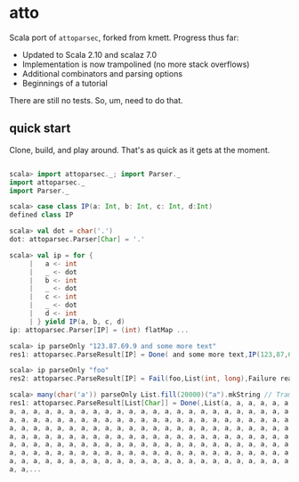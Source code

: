 
atto
====

Scala port of `attoparsec`, forked from kmett. Progress thus far:

   * Updated to Scala 2.10 and scalaz 7.0
   * Implementation is now trampolined (no more stack overflows)
   * Additional combinators and parsing options
   * Beginnings of a tutorial

There are still no tests. So, um, need to do that.

quick start
-----------

Clone, build, and play around. That's as quick as it gets at the moment.

```scala

scala> import attoparsec._; import Parser._
import attoparsec._
import Parser._

scala> case class IP(a: Int, b: Int, c: Int, d:Int)
defined class IP

scala> val dot = char('.')
dot: attoparsec.Parser[Char] = '.'

scala> val ip = for { 
     |   a <- int
     |   _ <- dot
     |   b <- int
     |   _ <- dot
     |   c <- int
     |   _ <- dot
     |   d <- int 
     | } yield IP(a, b, c, d)
ip: attoparsec.Parser[IP] = (int) flatMap ...

scala> ip parseOnly "123.87.69.9 and some more text"
res1: attoparsec.ParseResult[IP] = Done( and some more text,IP(123,87,69,9))

scala> ip parseOnly "foo"
res2: attoparsec.ParseResult[IP] = Fail(foo,List(int, long),Failure reading:digit)

scala> many(char('a')) parseOnly List.fill(20000)("a").mkString // Trampolining
res1: attoparsec.ParseResult[List[Char]] = Done(,List(a, a, a, a, a, a, a, a, a, a, a, a, a, a, a, 
a, a, a, a, a, a, a, a, a, a, a, a, a, a, a, a, a, a, a, a, a, a, a, a, a, a, a, a, a, a, a, a, a, 
a, a, a, a, a, a, a, a, a, a, a, a, a, a, a, a, a, a, a, a, a, a, a, a, a, a, a, a, a, a, a, a, a, 
a, a, a, a, a, a, a, a, a, a, a, a, a, a, a, a, a, a, a, a, a, a, a, a, a, a, a, a, a, a, a, a, a, 
a, a, a, a, a, a, a, a, a, a, a, a, a, a, a, a, a, a, a, a, a, a, a, a, a, a, a, a, a, a, a, a, a, 
a, a, a, a, a, a, a, a, a, a, a, a, a, a, a, a, a, a, a, a, a, a, a, a, a, a, a, a, a, a, a, a, a, 
a, a, a, a, a, a, a, a, a, a, a, a, a, a, a, a, a, a, a, a, a, a, a, a, a, a, a, a, a, a, a, a, a, 
a, a, a, a, a, a, a, a, a, a, a, a, a, a, a, a, a, a, a, a, a, a, a, a, a, a, a, a, a, a, a, a, a, 
a, a,...

```

